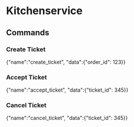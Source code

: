 # Kitchenservice

## Commands

### Create Ticket

{"name":"create_ticket", "data":{"order_id": 123}}

### Accept Ticket

{"name":"accept_ticket", "data":{"ticket_id": 345}}

### Cancel Ticket

{"name":"cancel_ticket", "data":{"ticket_id": 345}}
